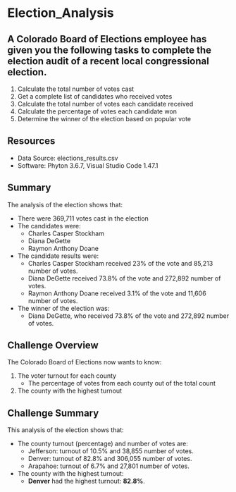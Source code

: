 # Election_Analysis

## A Colorado Board of Elections employee has given you the following tasks to complete the election audit of a recent local congressional election.

1. Calculate the total number of votes cast
2. Get a complete list of candidates who received votes
3. Calculate the total number of votes each candidate received
4. Calculate the percentage of votes each candidate won
5. Determine the winner of the election based on popular vote

## Resources
- Data Source: elections_results.csv
- Software: Phyton 3.6.7, Visual Studio Code 1.47.1

## Summary
The analysis of the election shows that:
- There were 369,711 votes cast in the election
- The candidates were:
    - Charles Casper Stockham
    - Diana DeGette
    - Raymon Anthony Doane
- The candidate results were:
    - Charles Casper Stockham received 23% of the vote and 85,213 number of votes.
    - Diana DeGette received 73.8% of the vote and 272,892 number of votes.
    - Raymon Anthony Doane received 3.1% of the vote and 11,606 number of votes.
- The winner of the election was:
    - Diana DeGette, who received 73.8% of the vote and 272,892 number of votes.
    
## Challenge Overview
The Colorado Board of Elections now wants to know:
1. The voter turnout for each county
    - The percentage of votes from each county out of the total count
2. The county with the highest turnout

## Challenge Summary
This analysis of the election shows that:
- The county turnout (percentage) and number of votes are:
    - Jefferson: turnout of 10.5% and 38,855 number of votes.
    - Denver: turnout of 82.8% and 306,055 number of votes.
    - Arapahoe: turnout of 6.7% and 27,801 number of votes.
- The county with the highest turnout:
    - **Denver** had the highest turnout: **82.8%**.
    
    
